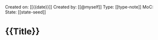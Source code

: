 Created on: [[{{date}}]]
Created by: [[@myself]]
Type: [[type-note]]
MoC: 
State: [[state-seed]]
# {{Title}}

